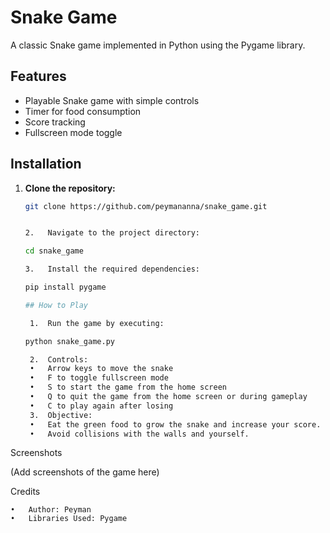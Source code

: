 # Snake Game

A classic Snake game implemented in Python using the Pygame library.

## Features

- Playable Snake game with simple controls
- Timer for food consumption
- Score tracking
- Fullscreen mode toggle

## Installation

1. **Clone the repository:**

   ```bash
   git clone https://github.com/peymananna/snake_game.git


   2.	Navigate to the project directory:

   cd snake_game

   3.	Install the required dependencies:

   pip install pygame

   ## How to Play

   	1.	Run the game by executing:

   python snake_game.py

   	2.	Controls:
	•	Arrow keys to move the snake
	•	F to toggle fullscreen mode
	•	S to start the game from the home screen
	•	Q to quit the game from the home screen or during gameplay
	•	C to play again after losing
	3.	Objective:
	•	Eat the green food to grow the snake and increase your score.
	•	Avoid collisions with the walls and yourself.

Screenshots

(Add screenshots of the game here)

Credits

	•	Author: Peyman
	•	Libraries Used: Pygame

